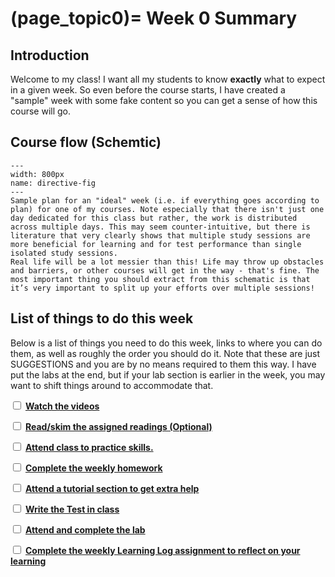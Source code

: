 (page_topic0)=
Week 0 Summary
=======================

## Introduction 

Welcome to my class! 
I want all my students to know **exactly** what to expect in a given week.
So even before the course starts, I have created a "sample" week with some fake content so you can get a sense of how this course will go.

## Course flow (Schemtic)

```{figure} ../../images/workload.png
---
width: 800px
name: directive-fig
---
Sample plan for an "ideal" week (i.e. if everything goes according to plan) for one of my courses. Note especially that there isn't just one day dedicated for this class but rather, the work is distributed across multiple days. This may seem counter-intuitive, but there is literature that very clearly shows that multiple study sessions are more beneficial for learning and for test performance than single isolated study sessions.
Real life will be a lot messier than this! Life may throw up obstacles and barriers, or other courses will get in the way - that's fine. The most important thing you should extract from this schematic is that it’s very important to split up your efforts over multiple sessions!
```

## List of things to do this week

Below is a list of things you need to do this week, links to where you can do them, as well as roughly the order you should do it.
Note that these are just SUGGESTIONS and you are by no means required to them this way. 
I have put the labs at the end, but if your lab section is earlier in the week, you may want to shift things around to accommodate that.


<label><input type="checkbox" id="week00_task1" class="box"> [**Watch the videos**](./videos.md) </input></label>

<label><input type="checkbox" id="week00_task2" class="box"> [**Read/skim the assigned readings (Optional)**](./readings.md)</input></label>

<label><input type="checkbox" id="week00_task3" class="box"> [**Attend class to practice skills.**](./class.md) </input></label>

<label><input type="checkbox" id="week00_task4" class="box"> [**Complete the weekly homework**](./homework.md) </input></label>

<label><input type="checkbox" id="week00_task5" class="box"> [**Attend a tutorial section to get extra help**](https://canvas.ubc.ca/courses/81870/external_tools/15408) </input></label>

<label><input type="checkbox" id="week00_task6" class="box"> [**Write the Test in class**](./test.md) </input></label>

<label><input type="checkbox" id="week00_task7" class="box"> [**Attend and complete the lab**](./lab.md) </input></label>

<label><input type="checkbox" id="week00_task8" class="box"> [**Complete the weekly Learning Log assignment to reflect on your learning**](./learninglogs.md) </input></label>